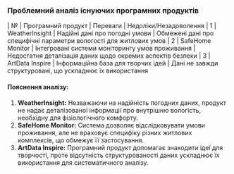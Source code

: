 ### Проблемний аналіз існуючих програмних продуктів
| № | Програмний продукт | Переваги | Недоліки/Незадоволення
| 1 | WeatherInsight | Надійні дані про погодні умови | Обмежені дані про специфічні параметри вологості для житлових умов
| 2 | SafeHome Monitor | Інтегровані системи моніторингу умов проживання | Недостатня деталізація даних щодо окремих аспектів безпеки
| 3 | ArtData Inspire | Інформаційна база для творчих ідей | Дані не завжди структуровані, що ускладнює їх використання

#### Пояснення аналізу:
1. **WeatherInsight:** Незважаючи на надійність погодних даних, продукт не надає деталізованої інформації про внутрішню вологість, необхідну для фізіологічного комфорту.
2. **SafeHome Monitor:** Система дозволяє відслідковувати умови проживання, але не враховує специфіку різних житлових комплексів, що обмежує її застосування.
3. **ArtData Inspire:** Програмний продукт допомагає знаходити ідеї для творчості, проте відсутність структурованості даних ускладнює їх використання для систематичного аналізу.